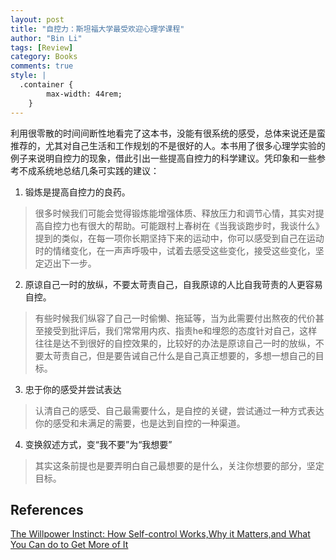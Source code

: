 ```yaml
---
layout: post
title: "自控力：斯坦福大学最受欢迎心理学课程"
author: "Bin Li"
tags: [Review]
category: Books
comments: true
style: |
  .container {
        max-width: 44rem;
    } 
---
```




利用很零散的时间间断性地看完了这本书，没能有很系统的感受，总体来说还是蛮推荐的，尤其对自己生活和工作规划的不是很好的人。本书用了很多心理学实验的例子来说明自控力的现象，借此引出一些提高自控力的科学建议。凭印象和一些参考不成系统地总结几条可实践的建议：
<!--more-->

1. 锻炼是提高自控力的良药。
> 很多时候我们可能会觉得锻炼能增强体质、释放压力和调节心情，其实对提高自控力也有很大的帮助。可能跟村上春树在《当我谈跑步时，我谈什么》提到的类似，在每一项你长期坚持下来的运动中，你可以感受到自己在运动时的情绪变化，在一声声呼吸中，试着去感受这些变化，接受这些变化，坚定迈出下一步。

2. 原谅自己一时的放纵，不要太苛责自己，自我原谅的人比自我苛责的人更容易自控。
> 有些时候我们纵容了自己一时偷懒、拖延等，当为此需要付出熬夜的代价甚至接受到批评后，我们常常用内疚、指责he和埋怨的态度针对自己，这样往往是达不到很好的自控效果的，比较好的办法是原谅自己一时的放纵，不要太苛责自己，但是要告诫自己什么是自己真正想要的，多想一想自己的目标。

3. 忠于你的感受并尝试表达
> 认清自己的感受、自己最需要什么，是自控的关键，尝试通过一种方式表达你的感受和未满足的需要，也是达到自控的一种渠道。

4. 变换叙述方式，变“我不要”为“我想要”
> 其实这条前提也是要弄明白自己最想要的是什么，关注你想要的部分，坚定目标。



## References

[The Willpower Instinct: How Self-control Works,Why it Matters,and What You Can do to Get More of It](https://book.douban.com/subject/10786473/)

